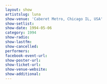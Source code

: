 ```yaml
---
layout: show
artistslug: luna
show-venue: 'Caberet Metro, Chicago IL, USA'
show-setlist: 
show-date: 1994-05-06
category: 1994
show-radio: 
show-lastfm: 
show-cancelled: 
performers: 
facebook-event-url: 
show-poster-url: 
show-ticket-url: 
show-venue-website: 
show-additional: 
---
```


